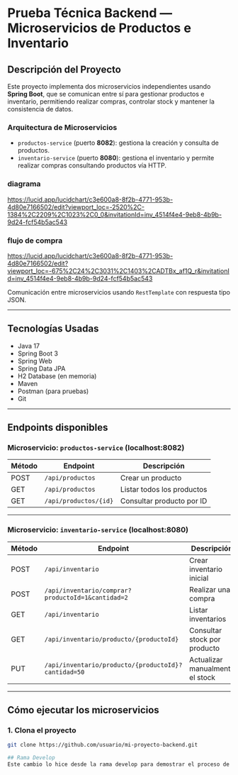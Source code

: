 # Prueba Técnica Backend — Microservicios de Productos e Inventario

## Descripción del Proyecto

Este proyecto implementa dos microservicios independientes usando **Spring Boot**, que se comunican entre sí para gestionar productos e inventario, permitiendo realizar compras, controlar stock y mantener la consistencia de datos.

### Arquitectura de Microservicios

- `productos-service` (puerto **8082**): gestiona la creación y consulta de productos.
- `inventario-service` (puerto **8080**): gestiona el inventario y permite realizar compras consultando productos vía HTTP.

### diagrama
https://lucid.app/lucidchart/c3e600a8-8f2b-4771-953b-4d80e7166502/edit?viewport_loc=-2520%2C-1384%2C2209%2C1023%2C0_0&invitationId=inv_4514f4e4-9eb8-4b9b-9d24-fcf54b5ac543


### flujo de compra

https://lucid.app/lucidchart/c3e600a8-8f2b-4771-953b-4d80e7166502/edit?viewport_loc=-675%2C24%2C3031%2C1403%2CADTBx_af1Q_r&invitationId=inv_4514f4e4-9eb8-4b9b-9d24-fcf54b5ac543

Comunicación entre microservicios usando `RestTemplate` con respuesta tipo JSON.

---

## Tecnologías Usadas

- Java 17
- Spring Boot 3
- Spring Web
- Spring Data JPA
- H2 Database (en memoria)
- Maven
- Postman (para pruebas)
- Git

---

##  Endpoints disponibles

### Microservicio: `productos-service` (localhost:8082)

| Método | Endpoint                          | Descripción                  |
|--------|-----------------------------------|------------------------------|
| POST   | `/api/productos`                 | Crear un producto            |
| GET    | `/api/productos`                 | Listar todos los productos   |
| GET    | `/api/productos/{id}`            | Consultar producto por ID    |

---

### Microservicio: `inventario-service` (localhost:8080)

| Método | Endpoint                                                     | Descripción                          |
|--------|--------------------------------------------------------------|--------------------------------------|
| POST   | `/api/inventario`                                            | Crear inventario inicial             |
| POST   | `/api/inventario/comprar?productoId=1&cantidad=2`            | Realizar una compra                  |
| GET    | `/api/inventario`                                            | Listar inventarios                   |
| GET    | `/api/inventario/producto/{productoId}`                      | Consultar stock por producto         |
| PUT    | `/api/inventario/producto/{productoId}?cantidad=50`          | Actualizar manualmente el stock      |

---

## Cómo ejecutar los microservicios

### 1. Clona el proyecto
```bash
git clone https://github.com/usuario/mi-proyecto-backend.git

## Rama Develop
Este cambio lo hice desde la rama develop para demostrar el proceso de Git Flow